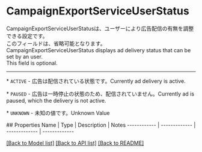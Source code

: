 # CampaignExportServiceUserStatus

<div lang=\"ja\">CampaignExportServiceUserStatusは、ユーザーにより広告配信の有無を調整できる設定です。<br> このフィールドは、省略可能となります。</div> <div lang=\"en\">CampaignExportServiceUserStatus displays ad delivery status that can be set by an user.<br> This field is optional.</div> <hr> <p>* <code>ACTIVE</code> - <span lang=\"ja\">広告は配信されている状態です。</span><span lang=\"en\">Currently ad delivery is active.</span></p> <p>* <code>PAUSED</code> - <span lang=\"ja\">広告は一時停止の状態のため、配信されていません。</span><span lang=\"en\">Currently ad is paused, which the delivery is not active.</span></p> <p>* <code>UNKNOWN</code> - <span lang=\"ja\">未知の値です。</span><span lang=\"en\">Unknown Value</span></p> 
## Properties
Name | Type | Description | Notes
------------ | ------------- | ------------- | -------------

[[Back to Model list]](../README.md#documentation-for-models) [[Back to API list]](../README.md#documentation-for-api-endpoints) [[Back to README]](../README.md)


